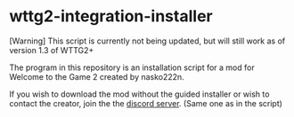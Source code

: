 # wttg2-integration-installer

[Warning] This script is currently not being updated, but will still work as of version 1.3 of WTTG2+

The program in this repository is an installation script for a mod for Welcome to the Game 2 created by nasko222n. 

If you wish to download the mod without the guided installer or wish to contact the creator, join the the [discord server](https://discord.gg/fcufAUXcnm). (Same one as in the script)
